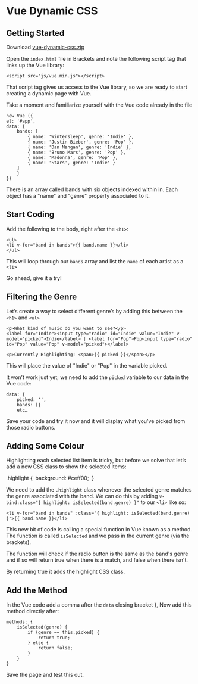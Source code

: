 # Vue Dynamic CSS

## Getting Started

Download [vue-dynamic-css.zip](vue-dynamic-css.zip)

Open the `index.html` file in Brackets and note the following script tag that links up the Vue library:

	<script src="js/vue.min.js"></script>

That script tag gives us access to the Vue library, so we are ready to start creating a dynamic page with Vue.

Take a moment and familiarize yourself with the Vue code already in the file

	new Vue ({
    el: '#app',
    data: {
        bands: [
            { name: 'Wintersleep', genre: 'Indie' },
            { name: 'Justin Bieber', genre: 'Pop' }, 
            { name: 'Dan Mangan', genre: 'Indie' },
            { name: 'Bruno Mars', genre: 'Pop' },
            { name: 'Madonna', genre: 'Pop' },
            { name: 'Stars', genre: 'Indie' }
        ]
		}
	})

There is an array called bands with six objects indexed within in. Each object has a "name" and "genre" property associated to it.

## Start Coding

Add the following to the body, right after the `<h1>`:

	<ul>
    <li v-for="band in bands">{{ band.name }}</li>
	</ul>

This will loop through our `bands` array and list the `name` of each artist as a `<li>`

Go ahead, give it a try!

## Filtering the Genre

Let’s create a way to select different genre’s by adding this between the `<h1>` and `<ul>`

	<p>What kind of music do you want to see?</p>
	<label for="Indie"><input type="radio" id="Indie" value="Indie" v-model="picked">Indie</label> | <label for="Pop">Pop<input type="radio" id="Pop" value="Pop" v-model="picked"></label>
        
	<p>Currently Highlighting: <span>{{ picked }}</span></p>

This will place the value of "Indie" or "Pop" in the variable picked.

It won’t work just yet; we need to add the `picked` variable to our data in the Vue code:

	data: {
		picked: '',
		bands: [{
		etc…

Save your code and try it now and it will display what you’ve picked from those radio buttons.

## Adding Some Colour

Highlighting each selected list item is tricky, but before we solve that let’s add a new CSS class to show the selected items:

.highlight {       background: #ceff00;         }

We need to add the `.highlight` class whenever the selected genre matches the genre associated with the band. We can do this by adding `v-bind:class="{ highlight: isSelected(band.genre) }"` to our `<li>` like so:

	<li v-for="band in bands" :class="{ highlight: isSelected(band.genre) }">{{ band.name }}</li>

This new bit of code is calling a special function in Vue known as a method. The function is called `isSelected` and we pass in the current genre (via the brackets).
 
The function will check if the radio button is the same as the band's genre and if so will return true when there is a match, and false when there isn't. 

By returning true it adds the highlight CSS class.

## Add the Method

In the Vue code add a comma after the `data` closing bracket },
Now add this method directly after:

	methods: {
		isSelected(genre) {
	        if (genre == this.picked) {
	            return true;
	        } else {
	            return false;
	        }
	    }
	}

Save the page and test this out.

